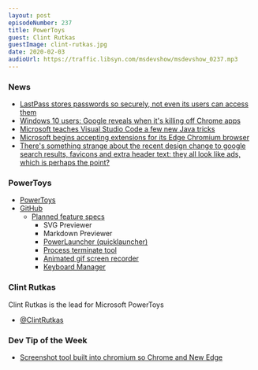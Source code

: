 ```yaml
---
layout: post
episodeNumber: 237
title: PowerToys
guest: Clint Rutkas
guestImage: clint-rutkas.jpg
date: 2020-02-03
audioUrl: https://traffic.libsyn.com/msdevshow/msdevshow_0237.mp3
--- 
```


### News

 - [LastPass stores passwords so securely, not even its users can access them](https://www.theregister.co.uk/2020/01/20/lastpass_outage/)
 - [Windows 10 users: Google reveals when it's killing off Chrome apps](https://www.zdnet.com/article/windows-10-users-google-reveals-when-its-killing-off-chrome-apps/)
 - [Microsoft teaches Visual Studio Code a few new Java tricks](https://www.developer-tech.com/news/2020/jan/08/microsoft-teaches-visual-studio-code-new-java-tricks/)
 - [Microsoft begins accepting extensions for its Edge Chromium browser](https://www.inputmag.com/tech/microsoft-begins-accepting-extensions-for-its-edge-chromium-browser)
 - [There's something strange about the recent design change to google search results, favicons and extra header text: they all look like ads, which is perhaps the point?](https://twitter.com/craigmod/status/1219644556003565568)

### PowerToys

 - [PowerToys](http://Aka.ms/powertoys)
 - [GitHub](https://github.com/microsoft/PowerToys)
    - [Planned feature specs](https://github.com/microsoft/PowerToys/tree/feature/keyboardmanager/doc/specs)
       - SVG Previewer
       - Markdown Previewer
       - [PowerLauncher (quicklauncher)](https://github.com/microsoft/PowerToys/wiki/Launcher)
       - [Process terminate tool](https://github.com/microsoft/PowerToys/wiki/Terminate-Spec)
       - [Animated gif screen recorder](https://github.com/microsoft/PowerToys/wiki/Gif-Maker)
       - [Keyboard Manager](https://github.com/microsoft/PowerToys/wiki/Keyboard-Manager)

### Clint Rutkas

Clint Rutkas is the lead for Microsoft PowerToys
 - [@ClintRutkas](https://twitter.com/ClintRutkas)

### Dev Tip of the Week

 - [Screenshot tool built into chromium so Chrome and New Edge](https://medium.com/fbdevclagos/winning-with-chrome-devtools-how-to-capture-full-page-screenshots-f8510bdc6742)
